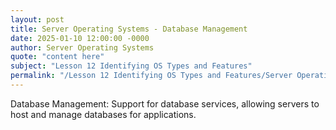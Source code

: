 ```yaml
---
layout: post
title: Server Operating Systems - Database Management
date: 2025-01-10 12:00:00 -0000
author: Server Operating Systems
quote: "content here"
subject: "Lesson 12 Identifying OS Types and Features"
permalink: "/Lesson 12 Identifying OS Types and Features/Server Operating Systems/Server Operating Systems - Database Management"
---
```


Database Management: Support for database services, allowing servers to host and manage databases for applications.
